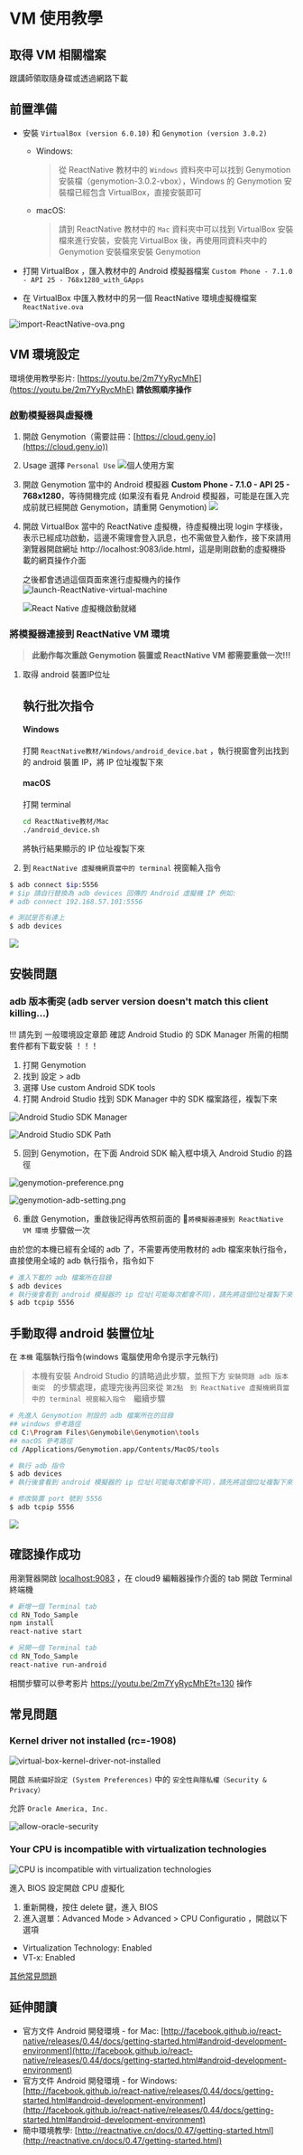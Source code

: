 # VM 使用教學

## 取得 VM 相關檔案

跟講師領取隨身碟或透過網路下載

## 前置準備

- 安裝 `VirtualBox (version 6.0.10)` 和 `Genymotion (version 3.0.2)`

  - Windows:

    > 從 ReactNative 教材中的 `Windows` 資料夾中可以找到 Genymotion 安裝檔（genymotion-3.0.2-vbox），Windows 的 Genymotion 安裝檔已經包含 VirtualBox，直接安裝即可

  - macOS:

    >  請到 ReactNative 教材中的 `Mac` 資料夾中可以找到 VirtualBox 安裝檔來進行安裝，安裝完 VirtualBox 後，再使用同資料夾中的 Genymotion 安裝檔來安裝 Genymotion

- 打開 VirtualBox ，匯入教材中的 Android 模擬器檔案 `Custom Phone - 7.1.0 - API 25 - 768x1280_with_GApps`

- 在 VirtualBox 中匯入教材中的另一個 ReactNative 環境虛擬機檔案 `ReactNative.ova`

![import-ReactNative-ova.png](assets/import-ReactNative-ova.png)

## VM 環境設定

環境使用教學影片: [https://youtu.be/2m7YyRycMhE](https://youtu.be/2m7YyRycMhE)
**請依照順序操作**

### 啟動模擬器與虛擬機

1. 開啟 Genymotion（需要註冊：[https://cloud.geny.io](https://cloud.geny.io))

2. Usage 選擇 `Personal Use`
  ![個人使用方案](assets/genymotion-personal-use.png)

3.  開啟 Genymotion 當中的 Android 模擬器 **Custom Phone - 7.1.0 - API 25 - 768x1280**，等待開機完成 (如果沒有看見 Android 模擬器，可能是在匯入完成前就已經開啟 Genymotion，請重開 Genymotion)
![](assets/genymotion-virtual-device-list.png)

4.  開啟 VirtualBox 當中的 ReactNative 虛擬機，待虛擬機出現 login 字樣後，表示已經成功啟動，這邊不需理會登入訊息，也不需做登入動作，接下來請用瀏覽器開啟網址 http://localhost:9083/ide.html，這是剛剛啟動的虛擬機掛載的網頁操作介面

    之後都會透過這個頁面來進行虛擬機內的操作
    ![launch-ReactNative-virtual-machine](assets/launch-ReactNative-virtual-machine.png)

    ![React Native 虛擬機啟動就緒](assets/vm-ready.png)

###  將模擬器連接到 ReactNative VM 環境

> **此動作每次重啟 Genymotion 裝置或 ReactNative VM 都需要重做一次!!!**

1. 取得 android 裝置IP位址

   ## 執行批次指令

   #### Windows

   打開 `ReactNative教材/Windows/android_device.bat` ，執行視窗會列出找到的 android 裝置 IP，將 IP 位址複製下來

   #### macOS

   打開 terminal

   ```sh
   cd ReactNative教材/Mac
   ./android_device.sh
   ```

   將執行結果顯示的 IP 位址複製下來

2.  到 `ReactNative 虛擬機網頁當中的 terminal` 視窗輸入指令

```bash
$ adb connect $ip:5556
# $ip 請自行替換為 adb devices 回傳的 Android 虛擬機 IP 例如:
# adb connect 192.168.57.101:5556

# 測試是否有連上
$ adb devices
```

![](assets/cloud9-terminal.png)


## 安裝問題

### adb 版本衝突 (adb server version doesn't match this client killing...)

!!!  請先到 一般環境設定章節 確認 Android Studio 的 SDK Manager 所需的相關套件都有下載安裝 ！！！

1.  打開 Genymotion
2.  找到 設定 > adb
3.  選擇 Use custom Android SDK tools
4.  打開 Android Studio 找到 SDK Manager 中的 SDK  檔案路徑，複製下來

![Android Studio SDK Manager](assets/android-studio-sdk-manager.png)

![Android Studio SDK Path](assets/android-studio-sdk-path.png)

5.  回到 Genymotion，在下面 Android SDK 輸入框中填入 Android Studio 的路徑

![genymotion-preference.png](assets/genymotion-preference.png)

![genymotion-adb-setting.png](assets/genymotion-adb-setting.png)

6.  重啟 Genymotion，重啟後記得再依照前面的 `將模擬器連接到 ReactNative VM 環境` 步驟做一次

由於您的本機已經有全域的 adb 了，不需要再使用教材的 adb 檔案來執行指令，
直接使用全域的 adb 執行指令，指令如下

```bash
# 進入下載的 adb 檔案所在目錄
$ adb devices
# 執行後會看到 android 模擬器的 ip 位址(可能每次都會不同)，請先將這個位址複製下來，待會會用到
$ adb tcpip 5556
```

## 手動取得 android 裝置位址

在 `本機` 電腦執行指令(windows 電腦使用命令提示字元執行)

> 本機有安裝 Android Studio 的請略過此步驟，並照下方 `安裝問題 adb 版本衝突`　的步驟處理，處理完後再回來從 `第2點　到 ReactNative 虛擬機網頁當中的 terminal 視窗輸入指令`　繼續步驟

```bash
# 先進入 Genymotion 附設的 adb 檔案所在的目錄
## windows 參考路徑
cd C:\Program Files\Genymobile\Genymotion\tools
## macOS 參考路徑
cd /Applications/Genymotion.app/Contents/MacOS/tools

# 執行 adb 指令
$ adb devices
# 執行後會看到 android 模擬器的 ip 位址(可能每次都會不同)，請先將這個位址複製下來，待會會用到

# 修改裝置 port 號到 5556
$ adb tcpip 5556
```

![](/Users/DMOON/cases/online-course/books/react-native-advanced/setup/assets/adb-device-ip.png)


## 確認操作成功

用瀏覽器開啟 [localhost:9083](localhost:9083) ，在 cloud9 編輯器操作介面的 tab 開啟 Terminal 終端機

```bash
# 新增一個 Terminal tab
cd RN_Todo_Sample
npm install
react-native start

# 另開一個 Terminal tab
cd RN_Todo_Sample
react-native run-android
```

相關步驟可以參考影片 https://youtu.be/2m7YyRycMhE?t=130 操作

## 常見問題

### Kernel driver not installed (rc=-1908)

![virtual-box-kernel-driver-not-installed](assets/virtual-box-kernel-driver-not-installed.png)

開啟 `系統偏好設定 (System Preferences)` 中的 `安全性與隱私權（Security & Privacy）`

允許 `Oracle America, Inc.`

![allow-oracle-security](assets/allow-oracle-security.png)

### **Your CPU is incompatible with virtualization technologies**

![CPU is incompatible with virtualization technologies](assets/genymotion-error-cpu-incompatible.png)

進入 BIOS 設定開啟 CPU 虛擬化

1. 重新開機，按住 delete 鍵，進入 BIOS
2. 進入選單：Advanced Mode > Advanced > CPU Configuratio ，開啟以下選項
  - Virtualization Technology: Enabled
  - VT-x: Enabled

[其他常見問題](http://bbs.reactnative.cn/topic/130/%E6%96%B0%E6%89%8B%E6%8F%90%E9%97%AE%E5%89%8D%E5%85%88%E6%9D%A5%E8%BF%99%E9%87%8C%E7%9C%8B%E7%9C%8B-react-native%E7%9A%84%E5%B8%B8%E8%A7%81%E9%97%AE%E9%A2%98)



## 延伸閱讀

- 官方文件 Android 開發環境 - for Mac: [http://facebook.github.io/react-native/releases/0.44/docs/getting-started.html#android-development-environment](http://facebook.github.io/react-native/releases/0.44/docs/getting-started.html#android-development-environment)
- 官方文件 Android 開發環境 - for Windows: [http://facebook.github.io/react-native/releases/0.44/docs/getting-started.html#android-development-environment](http://facebook.github.io/react-native/releases/0.44/docs/getting-started.html#android-development-environment)
- 簡中環境教學: [http://reactnative.cn/docs/0.47/getting-started.html](http://reactnative.cn/docs/0.47/getting-started.html)


